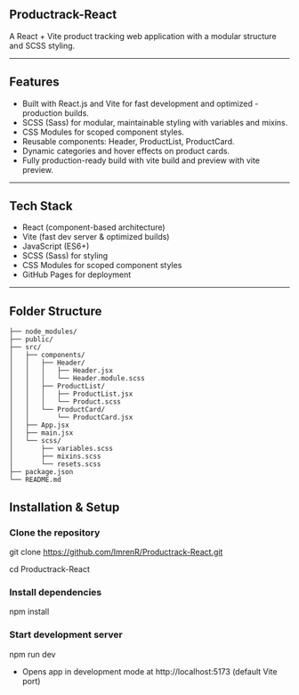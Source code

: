 ## Productrack-React

A React + Vite product tracking web application with a modular structure and SCSS styling.


---

## Features

- Built with React.js and Vite for fast development and optimized - production builds.
- SCSS (Sass) for modular, maintainable styling with variables and mixins.
- CSS Modules for scoped component styles.
- Reusable components: Header, ProductList, ProductCard.
- Dynamic categories and hover effects on product cards.
- Fully production-ready build with vite build and preview with vite preview.

---

## Tech Stack

- React (component-based architecture)
- Vite (fast dev server & optimized builds)
- JavaScript (ES6+)
- SCSS (Sass) for styling
- CSS Modules for scoped component styles
- GitHub Pages for deployment

---

## Folder Structure

```Productrack-React/
├── node_modules/ 
├── public/ 
├── src/ 
│   ├── components/ 
│   │   ├── Header/
│   │   │   ├── Header.jsx
│   │   │   └── Header.module.scss
│   │   ├── ProductList/
│   │   │   ├── ProductList.jsx
│   │   │   └── Product.scss
│   │   └── ProductCard/
│   │       └── ProductCard.jsx
│   ├── App.jsx
│   ├── main.jsx
│   └── scss/ 
│       ├── variables.scss
│       ├── mixins.scss
│       └── resets.scss
├── package.json 
└── README.md
```


##  Installation & Setup
### Clone the repository

git clone https://github.com/ImrenR/Productrack-React.git

cd Productrack-React

### Install dependencies

npm install

### Start development server

npm run dev

- Opens app in development mode at http://localhost:5173
 (default Vite port)







